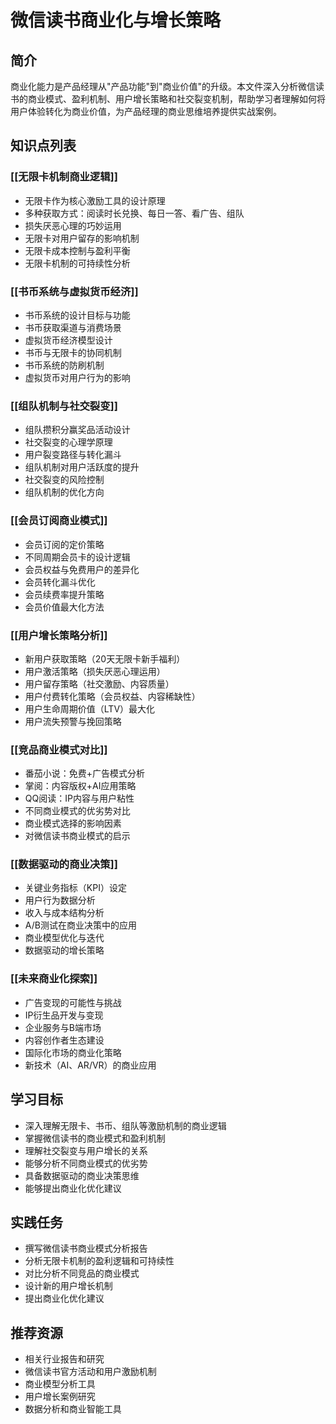# 微信读书商业化与增长策略

## 简介
商业化能力是产品经理从"产品功能"到"商业价值"的升级。本文件深入分析微信读书的商业模式、盈利机制、用户增长策略和社交裂变机制，帮助学习者理解如何将用户体验转化为商业价值，为产品经理的商业思维培养提供实战案例。

## 知识点列表

### [[无限卡机制商业逻辑]]
- 无限卡作为核心激励工具的设计原理
- 多种获取方式：阅读时长兑换、每日一答、看广告、组队
- 损失厌恶心理的巧妙运用
- 无限卡对用户留存的影响机制
- 无限卡成本控制与盈利平衡
- 无限卡机制的可持续性分析

### [[书币系统与虚拟货币经济]]
- 书币系统的设计目标与功能
- 书币获取渠道与消费场景
- 虚拟货币经济模型设计
- 书币与无限卡的协同机制
- 书币系统的防刷机制
- 虚拟货币对用户行为的影响

### [[组队机制与社交裂变]]
- 组队攒积分赢奖品活动设计
- 社交裂变的心理学原理
- 用户裂变路径与转化漏斗
- 组队机制对用户活跃度的提升
- 社交裂变的风险控制
- 组队机制的优化方向

### [[会员订阅商业模式]]
- 会员订阅的定价策略
- 不同周期会员卡的设计逻辑
- 会员权益与免费用户的差异化
- 会员转化漏斗优化
- 会员续费率提升策略
- 会员价值最大化方法

### [[用户增长策略分析]]
- 新用户获取策略（20天无限卡新手福利）
- 用户激活策略（损失厌恶心理运用）
- 用户留存策略（社交激励、内容质量）
- 用户付费转化策略（会员权益、内容稀缺性）
- 用户生命周期价值（LTV）最大化
- 用户流失预警与挽回策略

### [[竞品商业模式对比]]
- 番茄小说：免费+广告模式分析
- 掌阅：内容版权+AI应用策略
- QQ阅读：IP内容与用户粘性
- 不同商业模式的优劣势对比
- 商业模式选择的影响因素
- 对微信读书商业模式的启示

### [[数据驱动的商业决策]]
- 关键业务指标（KPI）设定
- 用户行为数据分析
- 收入与成本结构分析
- A/B测试在商业决策中的应用
- 商业模型优化与迭代
- 数据驱动的增长策略

### [[未来商业化探索]]
- 广告变现的可能性与挑战
- IP衍生品开发与变现
- 企业服务与B端市场
- 内容创作者生态建设
- 国际化市场的商业化策略
- 新技术（AI、AR/VR）的商业应用

## 学习目标
- 深入理解无限卡、书币、组队等激励机制的商业逻辑
- 掌握微信读书的商业模式和盈利机制
- 理解社交裂变与用户增长的关系
- 能够分析不同商业模式的优劣势
- 具备数据驱动的商业决策思维
- 能够提出商业化优化建议

## 实践任务
- 撰写微信读书商业模式分析报告
- 分析无限卡机制的盈利逻辑和可持续性
- 对比分析不同竞品的商业模式
- 设计新的用户增长机制
- 提出商业化优化建议

## 推荐资源
- 相关行业报告和研究
- 微信读书官方活动和用户激励机制
- 商业模型分析工具
- 用户增长案例研究
- 数据分析和商业智能工具
